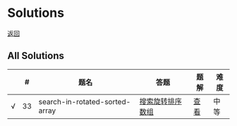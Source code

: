# Solutions
[返回](./README.md)

## All Solutions

|      | #    | 题名                           | 答题                                                         | 题解                                                         | 难度 |
| ---- | ---- | ------------------------------ | ------------------------------------------------------------ | ------------------------------------------------------------ | ---- |
| √    | 33   | search-in-rotated-sorted-array | [搜索旋转排序数组](./problems/search-in-rotated-sorted-array/README.md) | [查看](https://leetcode-cn.com/problems/search-in-rotated-sorted-array/solution/sou-suo-xuan-zhuan-pai-xu-shu-zu-by-ikaruga/) | 中等 |

